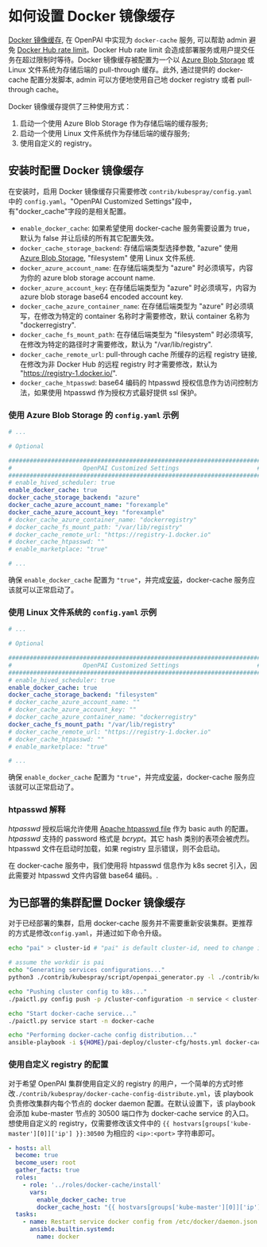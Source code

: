 # 如何设置 Docker 镜像缓存

[Docker 镜像缓存](https://docs.docker.com/registry/recipes/mirror/), 在 OpenPAI 中实现为 `docker-cache` 服务, 可以帮助 admin 避免 [Docker Hub rate limit](https://www.docker.com/increase-rate-limits)。Docker Hub rate limit 会造成部署服务或用户提交任务在超过限制时等待。Docker 镜像缓存被配置为一个以 [Azure Blob Storage](https://azure.microsoft.com/en-us/services/storage/blobs/) 或 Linux 文件系统为存储后端的 pull-through 缓存。此外, 通过提供的 docker-cache 配置分发脚本, admin 可以方便地使用自己地 docker registry 或者 pull-through cache。

Docker 镜像缓存提供了三种使用方式：
1. 启动一个使用 Azure Blob Storage 作为存储后端的缓存服务;
2. 启动一个使用 Linux 文件系统作为存储后端的缓存服务;
3. 使用自定义的 registry。

## 安装时配置 Docker 镜像缓存

在安装时，启用 Docker 镜像缓存只需要修改 `contrib/kubespray/config.yaml` 中的 `config.yaml`。"OpenPAI Customized Settings"段中，有"docker_cache"字段的是相关配置。

* `enable_docker_cache`: 如果希望使用 docker-cache 服务需要设置为 true，默认为 false 并让后续的所有其它配置失效。
* `docker_cache_storage_backend`: 存储后端类型选择参数, "azure" 使用 [Azure Blob Storage](https://azure.microsoft.com/en-us/services/storage/blobs/), "filesystem" 使用 Linux 文件系统.
* `docker_azure_account_name`: 在存储后端类型为 "azure" 时必须填写，内容为你的 azure blob storage account name.
* `docker_azure_account_key`: 在存储后端类型为 "azure" 时必须填写，内容为 azure blob storage base64 encoded account key.
* `docker_cache_azure_container_name`: 在存储后端类型为 "azure" 时必须填写，在修改为特定的 container 名称时才需要修改，默认 container 名称为 "dockerregistry".
* `docker_cache_fs_mount_path`: 在存储后端类型为 "filesystem" 时必须填写, 在修改为特定的路径时才需要修改，默认为 "/var/lib/registry".
* `docker_cache_remote_url`: pull-through cache 所缓存的远程 registry 链接, 在修改为非 Docker Hub 的远程 registry 时才需要修改，默认为 "https://registry-1.docker.io/".
* `docker_cache_htpasswd`: base64 编码的 htpasswd 授权信息作为访问控制方法，如果使用 htpasswd 作为授权方式最好提供 ssl 保护。

### 使用 Azure Blob Storage 的 `config.yaml` 示例

``` yaml
# ...

# Optional

#######################################################################
#                    OpenPAI Customized Settings                      #
#######################################################################
# enable_hived_scheduler: true
enable_docker_cache: true
docker_cache_storage_backend: "azure"
docker_cache_azure_account_name: "forexample"
docker_cache_azure_account_key: "forexample"
# docker_cache_azure_container_name: "dockerregistry"
# docker_cache_fs_mount_path: "/var/lib/registry"
# docker_cache_remote_url: "https://registry-1.docker.io"
# docker_cache_htpasswd: "" 
# enable_marketplace: "true"

# ...

```

确保 `enable_docker_cache` 配置为 `"true"`，并完成[安装](./installation-guide.md)，docker-cache 服务应该就可以正常启动了。

### 使用 Linux 文件系统的 `config.yaml` 示例

``` yaml
# ...

# Optional

#######################################################################
#                    OpenPAI Customized Settings                      #
#######################################################################
# enable_hived_scheduler: true
enable_docker_cache: true
docker_cache_storage_backend: "filesystem"
# docker_cache_azure_account_name: ""
# docker_cache_azure_account_key: ""
# docker_cache_azure_container_name: "dockerregistry"
docker_cache_fs_mount_path: "/var/lib/registry"
# docker_cache_remote_url: "https://registry-1.docker.io"
# docker_cache_htpasswd: "" 
# enable_marketplace: "true"

# ...

```

确保 `enable_docker_cache` 配置为 `"true"`，并完成[安装](./installation-guide.md)，docker-cache 服务应该就可以正常启动了。

### htpasswd 解释

*htpasswd* 授权后端允许使用 [Apache htpasswd file](https://httpd.apache.org/docs/2.4/programs/htpasswd.html) 作为 basic auth 的配置。*htpasswd* 支持的 password 格式是 *bcrypt*。其它 hash 类别的表项会被虎烈。htpasswd 文件在启动时加载，如果 registry 显示错误，则不会启动。 

在 docker-cache 服务中，我们使用将 htpasswd 信息作为 k8s secret 引入，因此需要对 htpasswd 文件内容做 base64 编码。.

## 为已部署的集群配置 Docker 镜像缓存

对于已经部署的集群，启用 docker-cache 服务并不需要重新安装集群。更推荐的方式是修改`config.yaml`，并通过如下命令升级。

```bash
echo "pai" > cluster-id # "pai" is default cluster-id, need to change if you changed in deployment

# assume the workdir is pai
echo "Generating services configurations..."
python3 ./contrib/kubespray/script/openpai_generator.py -l ./contrib/kubespray/config/layout.yaml -c ./contrib/kubespray/config/config.yaml -o /cluster-configuration

echo "Pushing cluster config to k8s..." 
./paictl.py config push -p /cluster-configuration -m service < cluster-id

echo "Start docker-cache service..."
./paictl.py service start -n docker-cache

echo "Performing docker-cache config distribution..."
ansible-playbook -i ${HOME}/pai-deploy/cluster-cfg/hosts.yml docker-cache-config-distribute.yml || exit $?
```

### 使用自定义 registry 的配置

对于希望 OpenPAI 集群使用自定义的 registry 的用户，一个简单的方式时修改`./contrib/kubespray/docker-cache-config-distribute.yml`，该 playbook 负责修改集群内每个节点的 docker daemon 配置。在默认设置下，该 playbook 会添加 kube-master 节点的 30500 端口作为 docker-cache service 的入口。想使用自定义的 registry，仅需要修改该文件中的 `{{ hostvars[groups['kube-master'][0]]['ip'] }}:30500` 为相应的 `<ip>:<port>` 字符串即可。

```yaml
- hosts: all
  become: true
  become_user: root
  gather_facts: true
  roles:
    - role: '../roles/docker-cache/install'
      vars:
        enable_docker_cache: true
        docker_cache_host: "{{ hostvars[groups['kube-master'][0]]['ip'] }}:30500"
  tasks:
    - name: Restart service docker config from /etc/docker/daemon.json after update
      ansible.builtin.systemd:
        name: docker
```
